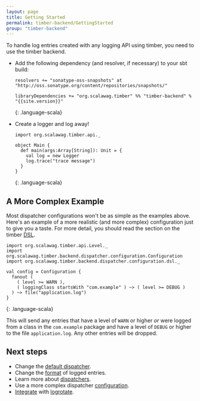 ```yaml
---
layout: page
title: Getting Started
permalink: timber-backend/GettingStarted
group: "timber-backend"
---
```


To handle log entries created with any logging API using timber, you need to use the timber backend.

* Add the following dependency (and resolver, if necessary) to your sbt build:

  ~~~~
  resolvers += "sonatype-oss-snapshots" at "http://oss.sonatype.org/content/repositories/snapshots/"

  libraryDependencies += "org.scalawag.timber" %% "timber-backend" % "{{site.version}}"
  ~~~~
  {: .language-scala}

* Create a logger and log away!

  ~~~~
  import org.scalawag.timber.api._

  object Main {
    def main(args:Array[String]): Unit = {
      val log = new Logger
      log.trace("trace message")
    }
  }
  ~~~~
  {: .language-scala}


## A More Complex Example

Most dispatcher configurations won't be as simple as the examples above.  Here's an example of a more realistic (and
more complex) configuration just to give you a taste.  For more detail, you should read the section on the timber
[DSL](DSL).

~~~~
import org.scalawag.timber.api.Level._
import org.scalawag.timber.backend.dispatcher.configuration.Configuration
import org.scalawag.timber.backend.dispatcher.configuration.dsl._

val config = Configuration {
  fanout (
    ( level >= WARN ),
    ( loggingClass startsWith "com.example" ) ~> ( level >= DEBUG )
  ) ~> file("application.log")
}
~~~~
{: .language-scala}

This will send any entries that have a level of `WARN` or higher _or_ were logged from a class in the `com.example`
package and have a level of `DEBUG` or higher to the file `application.log`.  Any other entries will be dropped.

## Next steps

* Change the [default dispatcher](Dispatchers#default_dispatcher).
* Change the [format](Formatters) of logged entries.
* Learn more about [dispatchers](Dispatchers).
* Use a more complex dispatcher [configuration](DSL).
* [Integrate](Receivers#logrotate) with [logrotate](https://github.com/logrotate/logrotate).
